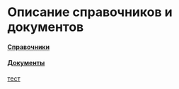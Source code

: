 # Описание справочников и документов

#### [Справочники](https://vodavoz.github.io/Manual/2-описание-справочников-и-документов/1-справочники/)

#### [Документы](https://vodavoz.github.io/Manual/2-описание-справочников-и-документов/2-документы/)

[тест](/2_Описание_справочников_и_документов/index.md)




